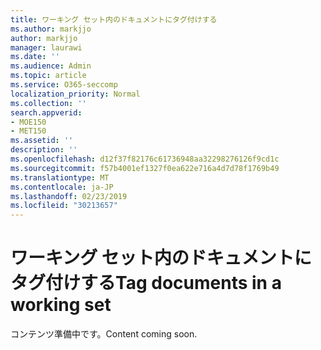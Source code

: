 ```yaml
---
title: ワーキング セット内のドキュメントにタグ付けする
ms.author: markjjo
author: markjjo
manager: laurawi
ms.date: ''
ms.audience: Admin
ms.topic: article
ms.service: O365-seccomp
localization_priority: Normal
ms.collection: ''
search.appverid:
- MOE150
- MET150
ms.assetid: ''
description: ''
ms.openlocfilehash: d12f37f82176c61736948aa32298276126f9cd1c
ms.sourcegitcommit: f57b4001ef1327f0ea622e716a4d7d78f1769b49
ms.translationtype: MT
ms.contentlocale: ja-JP
ms.lasthandoff: 02/23/2019
ms.locfileid: "30213657"
---
```

# <a name="tag-documents-in-a-working-set"></a><span data-ttu-id="d0485-102">ワーキング セット内のドキュメントにタグ付けする</span><span class="sxs-lookup"><span data-stu-id="d0485-102">Tag documents in a working set</span></span>

<span data-ttu-id="d0485-103">コンテンツ準備中です。</span><span class="sxs-lookup"><span data-stu-id="d0485-103">Content coming soon.</span></span>